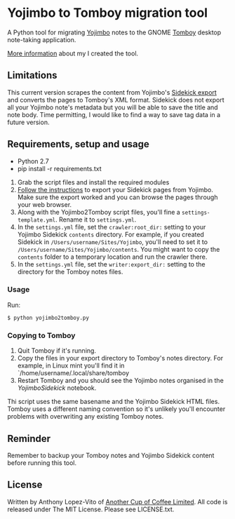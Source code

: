 # Yojimbo to Tomboy migration tool

A Python tool for migrating [Yojimbo](http://www.barebones.com/products/yojimbo/) notes to the GNOME [Tomboy](https://wiki.gnome.org/Apps/Tomboy) desktop note-taking application.

[More information](http://anothercoffee.net/yojimbo-to-tomboy-notes-migration-tool) about my I created the tool.

## Limitations

This current version scrapes the content from Yojimbo's [Sidekick export](http://www.barebones.com/products/yojimbo/tour-sidekick.html) and converts the pages to Tomboy's XML format. Sidekick does not export all your Yojimbo note's metadata but you will be able to save the title and note body. Time permitting, I would like to find a way to save tag data in a future version.


## Requirements, setup and usage

* Python 2.7
* pip install -r requirements.txt

1. Grab the script files and install the required modules
1. [Follow the instructions](http://www.barebones.com/products/yojimbo/tour-sidekick.html) to export your Sidekick pages from Yojimbo. Make sure the export worked and you can browse the pages through your web browser.
1. Along with the Yojimbo2Tomboy script files, you'll fine a `settings-template.yml`. Rename it to `settings.yml`.
1. In the `settings.yml` file, set the `crawler:root_dir:` setting to your Yojimbo Sidekick `contents` directory. For example, if you created Sidekick in `/Users/username/Sites/Yojimbo`, you'll need to set it to `/Users/username/Sites/Yojimbo/contents`. You might want to copy the `contents` folder to a temporary location and run the crawler there.
1. In the `settings.yml` file, set the `writer:export_dir:` setting to the directory for the Tomboy notes files.

### Usage

Run:

`$ python yojimbo2tomboy.py`

### Copying to Tomboy

1. Quit Tomboy if it's running.
1. Copy the files in your export directory to Tomboy's notes directory. For example, in Linux mint you'll find it in `/home/username/.local/share/tomboy
1. Restart Tomboy and you should see the Yojimbo notes organised in the *YojimboSidekick* notebook.

Thi script uses the same basename and the Yojimbo Sidekick HTML files. Tomboy uses a different naming convention so it's unlikely you'll encounter problems with overwriting any existing Tomboy notes.


## Reminder
Remember to backup your Tomboy notes and Yojimbo Sidekick content before running this tool.

## License
Written by Anthony Lopez-Vito of [Another Cup of Coffee Limited](http://anothercoffee.net). All code is released under The MIT License.
Please see LICENSE.txt.
